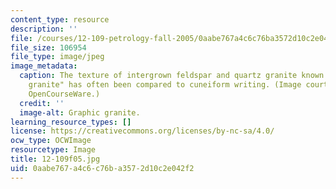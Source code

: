 ```yaml
---
content_type: resource
description: ''
file: /courses/12-109-petrology-fall-2005/0aabe767a4c6c76ba3572d10c2e042f2_12-109f05.jpg
file_size: 106954
file_type: image/jpeg
image_metadata:
  caption: The texture of intergrown feldspar and quartz granite known as "graphic
    granite" has often been compared to cuneiform writing. (Image courtesy of MIT
    OpenCourseWare.)
  credit: ''
  image-alt: Graphic granite.
learning_resource_types: []
license: https://creativecommons.org/licenses/by-nc-sa/4.0/
ocw_type: OCWImage
resourcetype: Image
title: 12-109f05.jpg
uid: 0aabe767-a4c6-c76b-a357-2d10c2e042f2
---
```


